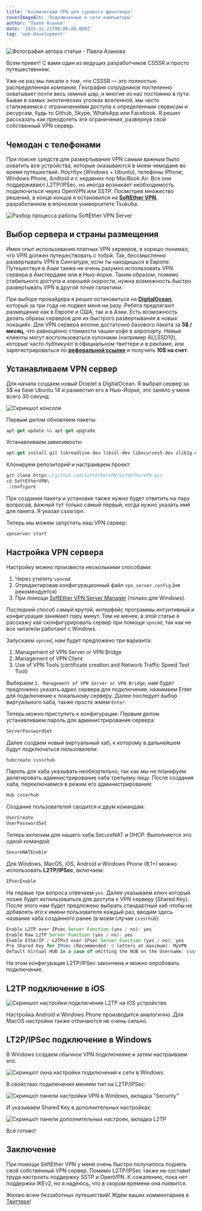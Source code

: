 ```yaml
---
title: 'Космический VPN для сурового фронтенда'
coverImageAlt: 'Подключенные к сети компьютеры'
author: 'Павел Азанов'
date: '2015-11-21T00:00:00.000Z'
tag: 'web-development'
---
```


<Img imageName='azanov' alt='Фотография автора статьи - Павла Азанова'>

Всем привет! С вами один из ведущих разработчиков CSSSR и просто путешественник.

Уже не раз мы писали о том, что CSSSR — это полностью распределенная компания. География сотрудников постепенно охватывает почти весь земной шар, и многие из нас постоянно в пути. Бывая в самых экзотических уголках вселенной, мы часто сталкиваемся с ограничениями доступа к определенным сервисам и ресурсам, будь то Github, Skype, WhatsApp или Facebook. Я решил рассказать как преодолеть эти ограничения, развернув свой собственный VPN сервер.

## Чемодан с телефонами

При поиске средств для развертывания VPN самым важным было охватить все устройства, которые оказываются в моем чемодане во время путешествий. Ноутбук (Windows + Ubuntu), телефоны iPhone, Windows Phone, Android и с недавних пор MacBook Air. Все они поддерживают L2TP/IPSec, но иногда возникает необходимость подключиться через OpenVPN или SSTP. Посмотрев множество решений, в конце концов я остановился на <a href="https://www.softether.org" rel="nofollow noopener" target="_blank">**SoftEther VPN**</a>, разработанном в японском университете Tsukuba.

<Img imageName='softether' alt='Разбор процесса работы SoftEther VPN Server'>

## Выбор сервера и страны размещения

Имея опыт использования платных VPN серверов, я хорошо понимал, что VPN должен путешествовать с тобой. Так, бессмысленно развертывать VPN в Сингапуре, если ты находишься в Европе. Путешествуя в Азии также не очень разумно использовать VPN сервера в Амстердаме или в Нью-йорке. Таким образом, помимо стабильного доступа и хорошей скорости, нужна возможность быстро развертывать VPN в другой точке галактики.

При выборе провайдера я решил остановиться на <a href="https://www.digitalocean.com" rel="nofollow noopener" target="_blank">**DigitalOcean**</a>, который за три года не подвел меня ни разу. Ребята предлагают размещение как в Европе и США, так и в Азии. Есть возможность делать образы серверов для их быстрого развертывания в новых локациях. Для VPN сервера вполне достаточно базового пакета за **5$ / месяц**, что равноценно стоимости чашки кофе в аэропорту. Новые клиенты могут воспользоваться купонами (например ALLSSD10), которые часто публикуют в официальном твиттере и в рекламе, или зарегистрироваться по <a href="https://www.digitalocean.com/?refcode=d47158e015a5" rel="nofollow noopener" target="_blank">**реферальной ссылке**</a> и получить **10$ на счет**.

## Устанавливаем VPN сервер

Для начала создаем новый Droplet в DigitalOcean. Я выбрал сервер за 5$ на базе Ubuntu 14 и разместил его в Нью-Йорке, это заняло у меня всего 30 секунд:

<Img imageName='server' alt='Скриншот консоли'>

Первым делом обновляем пакеты:

```js
apt-get update && apt-get upgrade
```

Устанавливаем зависимости:

```js
apt-get install git libreadline-dev libssl-dev libncurses5-dev zlib1g-dev make checkinstall
```

Клонируем репозиторий и настраиваем проект:

```js
git clone https://github.com/SoftEtherVPN/SoftEtherVPN.git
cd SoftEtherVPN\
./configure
```

При создании пакета и установке также нужно будет ответить на пару вопросов, важный тут только самый первый, когда нужно указать имя для пакета. Я указал csssrvpn.

Теперь мы можем запустить наш VPN сервер:

```js
vpnserver start
```

## Настройка VPN сервера

Настройку можно произвести несколькими способами:

1. Через утилиту `vpncmd`
2. Отредактировав конфигурационный файл `vpn_server.config` (не рекомендуется)
3. При помощи <a href="https://www.softether.org/4-docs/1-manual/2._SoftEther_VPN_Essential_Architecture/2.4_VPN_Server_Manager" rel="nofollow noopener" target="_blank">SoftEther VPN Server Manager</a> (только для Windows).

Последний способ самый крутой, интерфейс программы интуитивный и конфигурация занимает пару минут. Тем не менее, в этой статье я расскажу как сконфигурировать сервер при помощи `vpncmd`, так как не все читатели работают с Windows.

Запускаем `vpncmd`, нам будет предложено три варианта:

1. Management of VPN Server or VPN Bridge
2. Management of VPN Client <br>
3. Use of VPN Tools (certificate creation and Network Traffic Speed Test Tool)

Выбираем `1. Management of VPN Server or VPN Bridge`, нам будет предложено указать адрес сервера для подключения, нажимаем Enter для подключение к локальному серверу. Далее последует выбор виртуального хаба, также просто жмем `Enter`.

Теперь можно приступить к конфигурации. Первым делом устанавливаем пароль для администрирования сервера:

```js
ServerPasswordSet
```

Далее создаем новый виртуальный хаб, к которому в дальнейшем будут подключаться пользователи:

```js
hubcreate csssrhub
```

Пароль для хаба указывать необязательно, так как мы не планируем делегировать администрирование хаба третьему лицу. После создания хаба, переключаемся в режим его администрирования:

```js
Hub csssrhub
```

Создание пользователей сводится к двум командам:

```js
UserCreate
UserPasswordSet
```

Теперь включим для нашего хаба SecureNAT и DHCP. Выполняется это одной командой:

```js
SecureNATEnable
```

Для Windows, MacOS, iOS, Android и Windows Phone (8.1+) можно использовать **L2TP/IPSec**, включаем:

```js
IPsecEnable
```

На первые три вопроса отвечаем `yes`. Далее указываем ключ который позже будет использоваться для доступа к VPN серверу (Shared Key). После этого нам будет предложено выбрать стандартный хаб чтобы не добавлять его к имени пользователя каждый раз, вводим здесь название хаба созданного ранее (в моем случае `csssrhub`):

```js
Enable L2TP over IPsec Server Function (yes / no): yes
Enable Raw L2TP Server Function (yes / no): yes
Enable EtherIP / L2TPv3 over IPsec Server Function (yes / no): yes
Pre Shared Key for IPsec (Recommended: 9 letters at maximum): MyVPN
Default Virtual HUB in a case of omitting the HUB on the Username: csssrhub
```

На этом конфигурация L2TP/IPSec закончена и можно опробовать подключение.

## L2TP подключение в iOS

<Img imageName='ios' alt='Скриншот настройки подключения L2TP на iOS устройстве'>

Настройка Android и Windows Phone производится аналогично. Для MacOS настройки также отличаются не очень сильно.

## LT2P/IPSec подключение в Windows

В Windows создаем обычное VPN подключение и затем настраиваем его.

<Img imageName='connection' alt='Скриншот окна настройки подключения к сети в Windows'>

В свойствах подключения меняем тип на L2TP/IPSec:

<Img imageName='vpn' alt='Скриншот панели настройки VPN в Windows, вкладка "Security"'>

И указываем Shared Key в дополнительных настройках:

<Img imageName='key' alt='Скриншот панели дополнительных настроек, вкладка L2TP'>

Всё готово!

## Заключение

При помощи SoftEther VPN у меня очень быстро получилось поднять свой собственный VPN сервер. Помимо L2TP/IPSec также не составит труда настроить поддержку SSTP и OpenVPN. К сожалению, пока нет поддержки IKEv2, но я надеюсь, что в скором времени она появится.

Желаю всем беззаботных путешествий! Ждём ваших комментариев в <a href="https://twitter.com/csssr_dev" rel="nofollow noopener" target="_blank">Твиттере</a>!


